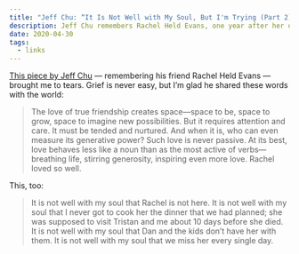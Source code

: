 ```yaml
---
title: "Jeff Chu: “It Is Not Well with My Soul, But I'm Trying (Part 2)”"
description: Jeff Chu remembers Rachel Held Evans, one year after her death.
date: 2020-04-30
tags:
  - links
---
```

[This piece by Jeff Chu](https://jeffchu.substack.com/p/it-is-not-well-with-my-soul-but-im-ed7) — remembering his friend Rachel Held Evans — brought me to tears. Grief is never easy, but I’m glad he shared these words with the world:

> The love of true friendship creates space—space to be, space to grow, space to imagine new possibilities. But it requires attention and care. It must be tended and nurtured. And when it is, who can even measure its generative power? Such love is never passive. At its best, love behaves less like a noun than as the most active of verbs—breathing life, stirring generosity, inspiring even more love. Rachel loved so well.

This, too:

> It is not well with my soul that Rachel is not here. It is not well with my soul that I never got to cook her the dinner that we had planned; she was supposed to visit Tristan and me about 10 days before she died. It is not well with my soul that Dan and the kids don’t have her with them. It is not well with my soul that we miss her every single day.